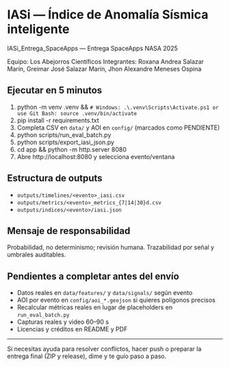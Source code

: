 # IASi — Índice de Anomalía Sísmica inteligente

IASi_Entrega_SpaceApps — Entrega SpaceApps NASA 2025

Equipo: Los Abejorros Científicos
Integrantes: Roxana Andrea Salazar Marín, Greimar José Salazar Marín, Jhon Alexandre Meneses Ospina

## Ejecutar en 5 minutos
1. python -m venv .venv && `# Windows: .\.venv\Scripts\Activate.ps1 or use Git Bash: source .venv/bin/activate`
2. pip install -r requirements.txt
3. Completa CSV en `data/` y AOI en `config/` (marcados como PENDIENTE)
4. python scripts/run_eval_batch.py
5. python scripts/export_iasi_json.py
6. cd app && python -m http.server 8080
7. Abre http://localhost:8080 y selecciona evento/ventana

## Estructura de outputs
- `outputs/timelines/<evento>_iasi.csv`
- `outputs/metrics/<evento>_metrics_{7|14|30}d.csv`
- `outputs/indices/<evento>/iasi.json`

## Mensaje de responsabilidad
Probabilidad, no determinismo; revisión humana. Trazabilidad por señal y umbrales auditables.

## Pendientes a completar antes del envío
- Datos reales en `data/features/` y `data/signals/` según evento
- AOI por evento en `config/aoi_*.geojson` si quieres polígonos precisos
- Recalcular métricas reales en lugar de placeholders en `run_eval_batch.py`
- Capturas reales y video 60–90 s
- Licencias y créditos en README y PDF

---

Si necesitas ayuda para resolver conflictos, hacer push o preparar la entrega final (ZIP y release), dime y te guío paso a paso.
